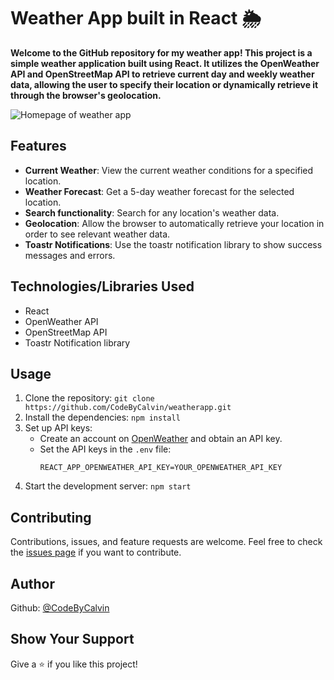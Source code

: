 # Weather App built in React 🌦️

<strong>Welcome to the GitHub repository for my weather app! This project is a simple weather application built using React. It utilizes the OpenWeather API and OpenStreetMap API to retrieve current day and weekly weather data, allowing the user to specify their location or dynamically retrieve it through the browser's geolocation. </strong>

![Homepage of weather app](https://i.imgur.com/0NhZ33l.png)

## Features

- **Current Weather**: View the current weather conditions for a specified location.
- **Weather Forecast**: Get a 5-day weather forecast for the selected location.
- **Search functionality**: Search for any location's weather data.
- **Geolocation**: Allow the browser to automatically retrieve your location in order to see relevant weather data.
- **Toastr Notifications**: Use the toastr notification library to show success messages and errors.

## Technologies/Libraries Used

- React
- OpenWeather API
- OpenStreetMap API
- Toastr Notification library

## Usage

1. Clone the repository: `git clone https://github.com/CodeByCalvin/weatherapp.git`
2. Install the dependencies: `npm install`
3. Set up API keys:
   - Create an account on [OpenWeather](https://openweathermap.org/) and obtain an API key.
   - Set the API keys in the `.env` file:
     ```
     REACT_APP_OPENWEATHER_API_KEY=YOUR_OPENWEATHER_API_KEY
     ```
4. Start the development server: `npm start`

## Contributing

Contributions, issues, and feature requests are welcome. Feel free to check the [issues page](https://github.com/CodeByCalvin/weatherapp/issues) if you want to contribute.

## Author

Github: [@CodeByCalvin](https://github.com/CodeByCalvin)

## Show Your Support

Give a ⭐️ if you like this project!
